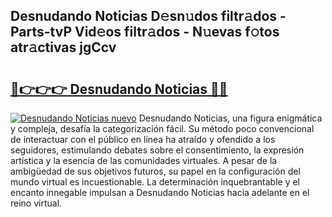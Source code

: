 ## Desnudando Noticias D𝚎sn𝚞dos filtr𝚊dos - Parts-tvP Vid𝚎os filtr𝚊dos - N𝚞evas f𝚘tos atr𝚊ctivas jgCcv

# <h2><a href="http://mbdegn.tromn.icu/?c=Desnudando+Noticias">🔗👉👉👉 Desnudando Noticias 🔗🔗</a></h2>

[![Desnudando Noticias nuevo](https://i.imgur.com/pEAQMta.gif)](http://mbdegn.tromn.icu/?c=Desnudando+Noticias)
Desnudando Noticias, una figura enigmática y compleja, desafía la categorización fácil. Su método poco convencional de interactuar con el público en línea ha atraído y ofendido a los seguidores, estimulando debates sobre el consentimiento, la expresión artística y la esencia de las comunidades virtuales. A pesar de la ambigüedad de sus objetivos futuros, su papel en la configuración del mundo virtual es incuestionable. La determinación inquebrantable y el encanto innegable impulsan a Desnudando Noticias hacia adelante en el reino virtual.
